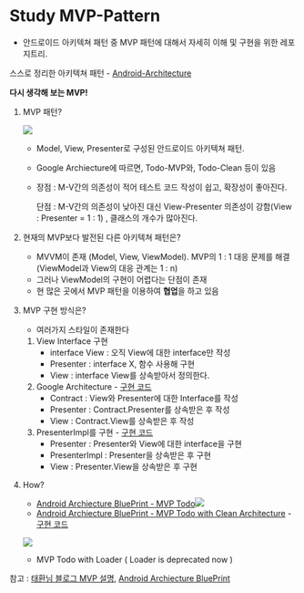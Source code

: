 # Study MVP-Pattern

- 안드로이드 아키텍쳐 패턴 중 MVP 패턴에 대해서 자세히 이해 및 구현을 위한 레포지트리.

스스로 정리한 아키텍쳐 패턴 - [Android-Architecture](https://github.com/KRMKGOLD/Android-Architecture)

**다시 생각해 보는 MVP!**

1. MVP 패턴?

   ![](https://t1.daumcdn.net/cfile/tistory/273A7E4A5844B8B939)

   - Model, View, Presenter로 구성된 안드로이드 아키텍쳐 패턴.

   - Google Archiecture에 따르면, Todo-MVP와, Todo-Clean 등이 있음

   - 장점 : M-V간의 의존성이 적어 테스트 코드 작성이 쉽고, 확장성이 좋아진다.

     단점 : M-V간의 의존성이 낮아진 대신 View-Presenter 의존성이 강함(View : Presenter = 1 : 1) , 클래스의 개수가 많아진다.

     

2. 현재의 MVP보다 발전된 다른 아키텍쳐 패턴은?

   - MVVM이 존재 (Model, View, ViewModel). MVP의 1 : 1 대응 문제를 해결 (ViewModel과 View의 대응 관계는 1 : n)
   - 그러나 ViewModel의 구현이 어렵다는 단점이 존재
   - 현 많은 곳에서 MVP 패턴을 이용하여 **협업**을 하고 있음



3. MVP 구현 방식은?

   - 여러가지 스타일이 존재한다

   1. View Interface 구현
      - interface View : 오직 View에 대한 interface만 작성
      - Presenter : interface X, 함수 사용해 구현
      - View : interface View를 상속받아서 정의한다.
   2. Google Architecture - [구현 코드](https://github.com/KRMKGOLD/studyMVP/tree/Google_Architecture)
      - Contract : View와 Presenter에 대한 Interface를 작성
      - Presenter : Contract.Presenter를 상속받은 후 작성
      - View : Contract.View를 상속받은 후 작성
   3. PresenterImpl를 구현 - [구현 코드](https://github.com/KRMKGOLD/studyMVP/tree/Presenterimpl)
      - Presenter : Presenter와 View에 대한 interface을 구현
      - PresenterImpl : Presenter을 상속받은 후 구현
      - View : Presenter.View을 상속받은 후 구현



4. How?

   - [Android Archiecture BluePrint - MVP Todo](https://github.com/googlesamples/android-architecture/tree/todo-mvp
     )![](https://github.com/googlesamples/android-architecture/wiki/images/mvp.png)
   - [Android Archiecture BluePrint - MVP Todo with Clean Architecture](https://github.com/googlesamples/android-architecture/tree/todo-mvp) - [구현 코드](https://github.com/KRMKGOLD/studyMVP/tree/MVP-withModel)

   ![](https://github.com/googlesamples/android-architecture/wiki/images/mvp-clean.png)

   - MVP Todo with Loader ( Loader is deprecated now )

참고 : [태환님 블로그 MVP 설명](https://thdev.tech/androiddev/2016/11/28/Android-MVP-One/), [Android Archiecture BluePrint](https://github.com/googlesamples/android-architecture)